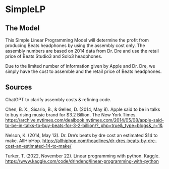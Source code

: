 # SimpleLP 

## The Model
This Simple Linear Programming Model will determine the profit from producing Beats headphones by using the assembly cost only. The assembly numbers are based on 2014 data from Dr. Dre and use the retail price of Beats Studio3 and Solo3 headphones. 

Due to the limited number of information given by Apple and Dr. Dre, we simply have the cost to assemble and the retail price of Beats headphones.


## Sources

ChatGPT to clarify assembly costs & refining code.

Chen, B. X., Sisario, B., & Gelles, D. (2014, May 8). Apple said to be in talks to buy rising music brand for $3.2 Billion. The New York Times. https://archive.nytimes.com/dealbook.nytimes.com/2014/05/08/apple-said-to-be-in-talks-to-buy-beats-for-3-2-billion/?_php=true&_type=blogs&_r=1& 

Nelson, K. (2014, May 13). Dr. Dre’s beats by dre cost an estimated $14 to make. AllHipHop. https://allhiphop.com/headlines/dr-dres-beats-by-dre-cost-an-estimated-14-to-make/ 

Turker, T. (2022, November 22). Linear programming with python. Kaggle. https://www.kaggle.com/code/drindeng/linear-programming-with-python 



